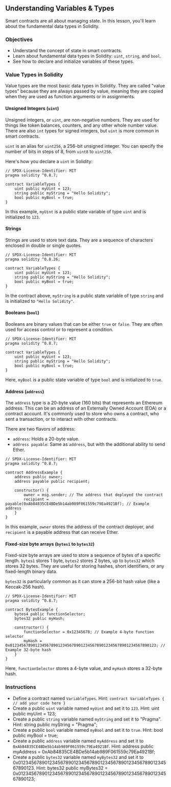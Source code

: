 ## Understanding Variables & Types

Smart contracts are all about managing state. In this lesson, you'll learn about the fundamental data types in Solidity.

### Objectives
* Understand the concept of state in smart contracts.
* Learn about fundamental data types in Solidity: `uint`, `string`, and `bool`.
* See how to declare and initialize variables of these types.

### Value Types in Solidity

Value types are the most basic data types in Solidity. They are called "value types" because they are always passed by value, meaning they are copied when they are used as function arguments or in assignments.

#### Unsigned Integers (`uint`)

Unsigned integers, or `uint`, are non-negative numbers. They are used for things like token balances, counters, and any other whole number value. There are also `int` types for signed integers, but `uint` is more common in smart contracts.

`uint` is an alias for `uint256`, a 256-bit unsigned integer. You can specify the number of bits in steps of 8, from `uint8` to `uint256`.

Here's how you declare a `uint` in Solidity:

```solidity
// SPDX-License-Identifier: MIT
pragma solidity ^0.8.7;

contract VariableTypes {
    uint public myUint = 123;
    string public myString = "Hello Solidity";
    bool public myBool = true;
}
```

In this example, `myUint` is a public state variable of type `uint` and is initialized to `123`.

#### Strings

Strings are used to store text data. They are a sequence of characters enclosed in double or single quotes.

```solidity
// SPDX-License-Identifier: MIT
pragma solidity ^0.8.26;

contract VariableTypes {
    uint public myUint = 123;
    string public myString = "Hello Solidity";
    bool public myBool = true;
}
```

In the contract above, `myString` is a public state variable of type `string` and is initialized to `"Hello Solidity"`.

#### Booleans (`bool`)

Booleans are binary values that can be either `true` or `false`. They are often used for access control or to represent a condition.

```solidity
// SPDX-License-Identifier: MIT
pragma solidity ^0.8.7;

contract VariableTypes {
    uint public myUint = 123;
    string public myString = "Hello Solidity";
    bool public myBool = true;
}
```

Here, `myBool` is a public state variable of type `bool` and is initialized to `true`.

#### Address (`address`)

The `address` type is a 20-byte value (160 bits) that represents an Ethereum address. This can be an address of an Externally Owned Account (EOA) or a contract account. It's commonly used to store who owns a contract, who sent a transaction, or to interact with other contracts.

There are two flavors of address:
*   `address`: Holds a 20-byte value.
*   `address payable`: Same as `address`, but with the additional ability to send Ether.

```solidity
// SPDX-License-Identifier: MIT
pragma solidity ^0.8.7;

contract AddressExample {
    address public owner;
    address payable public recipient;

    constructor() {
        owner = msg.sender; // The address that deployed the contract
        recipient = payable(0xAb84835CE4BDe5b14ab989F061559c79Ea4921Bf); // Example address
    }
}
```
In this example, `owner` stores the address of the contract deployer, and `recipient` is a payable address that can receive Ether.

#### Fixed-size byte arrays (`bytes1` to `bytes32`)

Fixed-size byte arrays are used to store a sequence of bytes of a specific length. `bytes1` stores 1 byte, `bytes2` stores 2 bytes, up to `bytes32` which stores 32 bytes. They are useful for storing hashes, short identifiers, or any fixed-length binary data.

`bytes32` is particularly common as it can store a 256-bit hash value (like a Keccak-256 hash).

```solidity
// SPDX-License-Identifier: MIT
pragma solidity ^0.8.7;

contract BytesExample {
    bytes4 public functionSelector;
    bytes32 public myHash;

    constructor() {
        functionSelector = 0x12345678; // Example 4-byte function selector
        myHash = 0x0123456789012345678901234567890123456789012345678901234567890123; // Example 32-byte hash
    }
}
```
Here, `functionSelector` stores a 4-byte value, and `myHash` stores a 32-byte hash.

### Instructions

-   Define a contract named `VariableTypes`.
    Hint: `contract VariableTypes {
    // add your code here
}`
-   Create a public `uint` variable named `myUint` and set it to `123`.
    Hint: uint public myUint = 123;
-   Create a public `string` variable named `myString` and set it to "Pragma".
    Hint: string public myString = "Pragma";
-   Create a public `bool` variable named `myBool` and set it to `true`.
    Hint: bool public myBool = true;
-   Create a public `address` variable named `myAddress` and set it to `0xAb84835CE4BDe5b14ab989F061559c79Ea4921Bf`.
    Hint: address public myAddress = 0xAb84835CE4BDe5b14ab989F061559c79Ea4921Bf;
-   Create a public `bytes32` variable named `myBytes32` and set it to 0x0123456789012345678901234567890123456789012345678901234567890123.
    Hint: bytes32 public myBytes32 = 0x0123456789012345678901234567890123456789012345678901234567890123;
